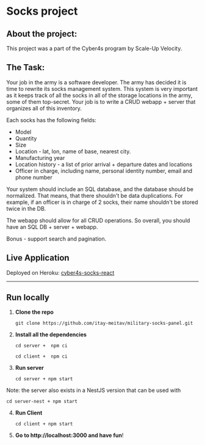 # Socks project

## About the project:
This project was a part of the Cyber4s program by Scale-Up Velocity.

## The Task:
Your job in the army is a software developer. The army has decided it is time to rewrite its socks management system. 
This system is very important as it keeps track of all the socks in all of the storage locations in the army, some of them top-secret.
Your job is to write a CRUD webapp + server that organizes all of this inventory.

Each socks has the following fields:
* Model
* Quantity
* Size
* Location - lat, lon, name of base, nearest city.
* Manufacturing year
* Location history - a list of prior arrival + departure dates and locations
* Officer in charge, including name, personal identity number, email and phone number

Your system should include an SQL database, and the database should be normalized. That means, that there shouldn't be data duplications. For example, if an officer is in charge of 2 socks, their name shouldn't be stored twice in the DB.

The webapp should allow for all CRUD operations. So overall, you should have an SQL DB + server + webapp.

Bonus - support search and pagination.


## Live Application

Deployed on Heroku:
<a href="http://cyber4s-socks-react.herokuapp.com/">cyber4s-socks-react</a>  

---

## Run locally

1. **Clone the repo**
   ```
   git clone https://github.com/itay-meitav/military-socks-panel.git
   ```
2. **Install all the dependencies**
   ```
   cd server +  npm ci
   ```
   ```
   cd client +  npm ci
   ```
3. **Run server**
   ```
   cd server + npm start
   ```
   
Note: the server also exists in a NestJS version that can be used with
   ```
   cd server-nest + npm start
   ```
4. **Run Client**

   ```
   cd client + npm start
   ```

5. **Go to http://localhost:3000 and have fun**!


